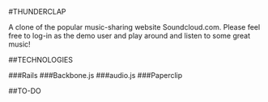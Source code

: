 #THUNDERCLAP

A clone of the popular music-sharing website Soundcloud.com.  Please feel free to log-in as the demo user and play around and listen to some great music!

##TECHNOLOGIES

###Rails
###Backbone.js
###audio.js
###Paperclip
  
  

##TO-DO




